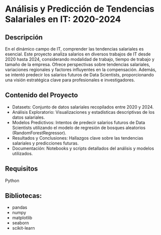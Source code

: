 # Análisis y Predicción de Tendencias Salariales en IT: 2020-2024
## Descripción
En el dinámico campo de IT, comprender las tendencias salariales es esencial. Este proyecto analiza salarios en diversos trabajos de IT desde 2020 hasta 2024, considerando modalidad de trabajo, tiempo de trabajo y tamaño de la empresa. Ofrece perspectivas sobre tendencias salariales, variaciones regionales y factores influyentes en la compensación. Además, se intentó predecir los salarios futuros de Data Scientists, proporcionando una visión estratégica clave para profesionales e investigadores.

## Contenido del Proyecto
- Datasets: Conjunto de datos salariales recopilados entre 2020 y 2024.
- Análisis Exploratorio: Visualizaciones y estadísticas descriptivas de los datos salariales.
- Modelos Predictivos: Intentos de predecir salarios futuros de Data Scientists utilizando el modelo de regresión de bosques aleatorios (RandomForestRegressor).
- Resultados y Conclusiones: Hallazgos clave sobre las tendencias salariales y predicciones futuras.
- Documentación: Notebooks y scripts detallados del análisis y modelos utilizados.
## Requisitos
Python
## Bibliotecas:
- pandas
- numpy
- matplotlib
- seaborn
- scikit-learn
